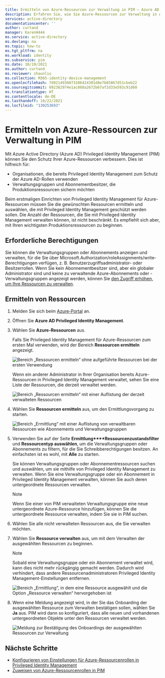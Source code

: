 ```yaml
---
title: Ermitteln von Azure-Ressourcen zur Verwaltung in PIM – Azure AD | Microsoft-Dokumentation
description: Erfahren Sie, wie Sie Azure-Ressourcen zur Verwaltung in Azure AD Privileged Identity Management (PIM) ermitteln.
services: active-directory
documentationcenter: ''
author: curtand
manager: KarenH444
ms.service: active-directory
ms.devlang: na
ms.topic: how-to
ms.tgt_pltfrm: na
ms.workload: identity
ms.subservice: pim
ms.date: 10/19/2021
ms.author: curtand
ms.reviewer: shaunliu
ms.collection: M365-identity-device-management
ms.openlocfilehash: 7d9214936073106424301d8e7b85867d51cbeb22
ms.sourcegitcommit: 692382974e1ac868a2672b67af2d33e593c91d60
ms.translationtype: HT
ms.contentlocale: de-DE
ms.lasthandoff: 10/22/2021
ms.locfileid: "130253693"
---
```

# <a name="discover-azure-resources-to-manage-in-privileged-identity-management"></a>Ermitteln von Azure-Ressourcen zur Verwaltung in PIM

Mit Azure Active Directory (Azure AD) Privileged Identity Management (PIM) können Sie den Schutz Ihrer Azure-Ressourcen verbessern. Dies ist hilfreich für:

- Organisationen, die bereits Privileged Identity Management zum Schutz der Azure AD-Rollen verwenden
- Verwaltungsgruppen und Abonnementbesitzer, die Produktionsressourcen sichern möchten

Beim erstmaligen Einrichten von Privileged Identity Management für Azure-Ressourcen müssen Sie die gewünschten Ressourcen ermitteln und auswählen, die mit Privileged Identity Management geschützt werden sollen. Die Anzahl der Ressourcen, die Sie mit Privileged Identity Management verwalten können, ist nicht beschränkt. Es empfiehlt sich aber, mit Ihren wichtigsten Produktionsressourcen zu beginnen.

## <a name="required-permissions"></a>Erforderliche Berechtigungen

Sie können die Verwaltungsgruppen oder Abonnements anzeigen und verwalten, für die Sie über Microsoft.Authorization/roleAssignments/write-Berechtigungen verfügen, z. B. Benutzerzugriffsadministrator- oder Besitzerrollen. Wenn Sie kein Abonnementbesitzer sind, aber ein globaler Administrator sind und keine zu verwaltende Azure-Abonnements oder -Verwaltungsgruppen angezeigt werden, können Sie [den Zugriff erhöhen, um Ihre Ressourcen zu verwalten](../../role-based-access-control/elevate-access-global-admin.md).

## <a name="discover-resources"></a>Ermitteln von Ressourcen

1. Melden Sie sich beim [Azure-Portal](https://portal.azure.com/) an.

1. Öffnen Sie **Azure AD Privileged Identity Management**.

1. Wählen Sie **Azure-Ressourcen** aus.

    Falls Sie Privileged Identity Management für Azure-Ressourcen zum ersten Mal verwenden, wird der Bereich **Ressourcen ermitteln** angezeigt.

    ![Bereich „Ressourcen ermitteln“ ohne aufgeführte Ressourcen bei der ersten Verwendung](./media/pim-resource-roles-discover-resources/discover-resources-first-run.png)

    Wenn ein anderer Administrator in Ihrer Organisation bereits Azure-Ressourcen in Privileged Identity Management verwaltet, sehen Sie eine Liste der Ressourcen, die derzeit verwaltet werden.

    ![Bereich „Ressourcen ermitteln“ mit einer Auflistung der derzeit verwalteten Ressourcen](./media/pim-resource-roles-discover-resources/discover-resources.png)

1. Wählen Sie **Ressourcen ermitteln** aus, um den Ermittlungsvorgang zu starten.

    ![Bereich „Ermittlung“ mit einer Auflistung von verwaltbaren Ressourcen wie Abonnements und Verwaltungsgruppen](./media/pim-resource-roles-discover-resources/discovery-pane.png)

1. Verwenden Sie auf der Seite **Ermittlung****Ressourcenzustandsfilter** und **Ressourcentyp auswählen**, um die Verwaltungsgruppen oder Abonnements zu filtern, für die Sie Schreibberechtigungen besitzen. An einfachsten ist es wohl, mit **Alle** zu starten.

   Sie können Verwaltungsgruppen oder Abonnementressourcen suchen und auswählen, um sie mithilfe von Privileged Identity Management zu verwalten. Wenn Sie eine Verwaltungsgruppe oder ein Abonnement in Privileged Identity Management verwalten, können Sie auch deren untergeordnete Ressourcen verwalten.

   > [!Note]
   > Wenn Sie einer von PIM verwalteten Verwaltungsgruppe eine neue untergeordnete Azure-Ressource hinzufügen, können Sie die untergeordnete Ressource verwalten, indem Sie sie in PIM suchen.

1. Wählen Sie alle nicht verwalteten Ressourcen aus, die Sie verwalten möchten.

1. Wählen Sie **Ressource verwalten** aus, um mit dem Verwalten der ausgewählten Ressourcen zu beginnen.

    > [!NOTE]
    > Sobald eine Verwaltungsgruppe oder ein Abonnement verwaltet wird, kann dies nicht mehr rückgängig gemacht werden. Dadurch wird verhindert, dass andere Ressourcenadministratoren Privileged Identity Management-Einstellungen entfernen.

    ![Bereich „Ermittlung“, in dem eine Ressource ausgewählt und die Option „Ressource verwalten“ hervorgehoben ist](./media/pim-resource-roles-discover-resources/discovery-manage-resource.png)

1. Wenn eine Meldung angezeigt wird, in der Sie das Onboarding der ausgewählten Ressource zum Verwalten bestätigen sollen, wählen Sie **Ja** aus. PIM wird dann so konfiguriert, dass alle neuen und vorhandenen untergeordneten Objekte unter den Ressourcen verwaltet werden.

    ![Meldung zur Bestätigung des Onboardings der ausgewählten Ressourcen zur Verwaltung](./media/pim-resource-roles-discover-resources/discovery-manage-resource-message.png)

## <a name="next-steps"></a>Nächste Schritte

- [Konfigurieren von Einstellungen für Azure-Ressourcenrollen in Privileged Identity Management](pim-resource-roles-configure-role-settings.md)
- [Zuweisen von Azure-Ressourcenrollen in PIM](pim-resource-roles-assign-roles.md)
